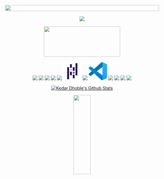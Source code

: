 
<!--📏LINE-->
<img src="https://i.imgur.com/dBaSKWF.gif" height="20" width="100%">
<p align="center">

<!--🐱CAT-->
<p align="center">
<img src="https://media.giphy.com/media/WUlplcMpOCEmTGBtBW/giphy.gif" width="100">

<!--🤔INTERESTTITLE-->
<p align="center">
<img src="https://static.wixstatic.com/media/a16962_c0ed495c00344517b18bc496a93662fa~mv2.jpg/v1/fit/w_2500,h_1330,al_c/a16962_c0ed495c00344517b18bc496a93662fa~mv2.jpg" height="100" width="250">


<!--🖼️🖼️INTERSTLOGOS-->
<p align="center">
<img src="https://www.vectorlogo.zone/logos/python/python-icon.svg" width="60">
<img src="https://www.vectorlogo.zone/logos/djangoproject/djangoproject-icon.svg" width="60">
<img src="https://www.vectorlogo.zone/logos/pocoo_flask/pocoo_flask-icon.svg" width="60">
<img src="https://raw.githubusercontent.com/todogroup/todogroup.org/1d3dc3dccb59fbbb4cc7a39db5d173e2cd33d8a4/static/img/logo_aws.svg" width="60">
<img src="https://www.vectorlogo.zone/logos/getpostman/getpostman-icon.svg" width="60">
<img src="https://raw.githubusercontent.com/devicons/devicon/1119b9f84c0290e0f0b38982099a2bd027a48bf1/icons/pandas/pandas-original.svg" width="60">
<img src="https://www.vectorlogo.zone/logos/mysql/mysql-icon.svg" width="60">
<img src="https://raw.githubusercontent.com/github/explore/80688e429a7d4ef2fca1e82350fe8e3517d3494d/topics/visual-studio-code/visual-studio-code.png" width="60">
<img src="https://www.vectorlogo.zone/logos/linux/linux-icon.svg" width="60">
<img src="https://www.vectorlogo.zone/logos/golang/golang-icon.svg" width="60">
<img src="https://www.vectorlogo.zone/logos/opencv/opencv-icon.svg" width="60">
<img src="https://www.vectorlogo.zone/logos/gitlab/gitlab-icon.svg" width="60">
</h4>

<p align="center">
  <a href="https://github.com/kedardhoble/github-readme-stats"
    ><img
      alt="Kedar Dhoble's Github Stats"
      src="https://github-readme-stats.vercel.app/api?username=kedardhoble&show_icons=true&count_private=true&theme=react&hide_border=true&bg_color=0D1117"
  /></a>
</p>
<p align="center">
  <img
    src="https://github-readme-stats.vercel.app/api/top-langs/?username=kedardhoble&theme=react&hide_border=true&bg_color=0D1117"
    height="260px"
    width="33.25%"
  />
</p>
